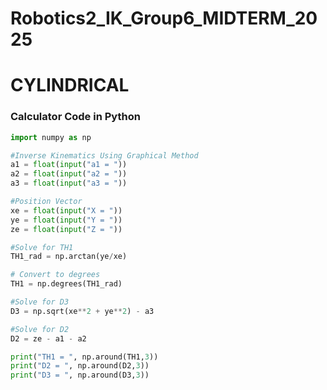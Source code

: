 # Robotics2_IK_Group6_MIDTERM_2025

# CYLINDRICAL

### Calculator Code in Python
```Python
import numpy as np

#Inverse Kinematics Using Graphical Method
a1 = float(input("a1 = "))
a2 = float(input("a2 = "))
a3 = float(input("a3 = "))

#Position Vector
xe = float(input("X = "))
ye = float(input("Y = "))
ze = float(input("Z = "))

#Solve for TH1
TH1_rad = np.arctan(ye/xe)

# Convert to degrees
TH1 = np.degrees(TH1_rad)

#Solve for D3
D3 = np.sqrt(xe**2 + ye**2) - a3 

#Solve for D2
D2 = ze - a1 - a2

print("TH1 = ", np.around(TH1,3))
print("D2 = ", np.around(D2,3))
print("D3 = ", np.around(D3,3))
```
